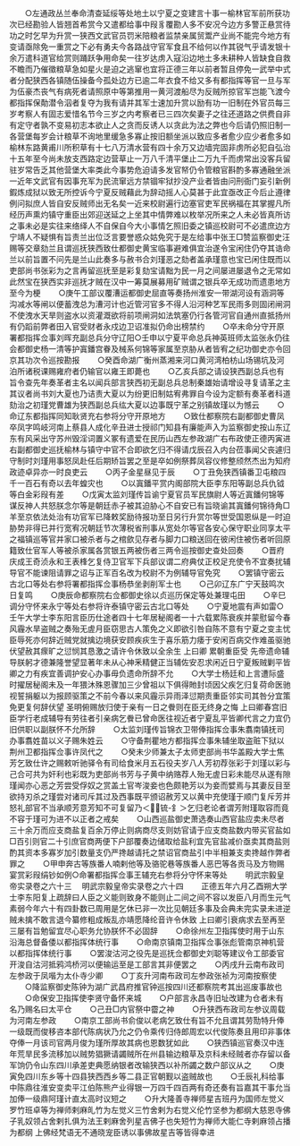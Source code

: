 <!-- { "loadSidebar": true } -->
　　○左通政丛兰奉命清查延绥等处地土以宁夏之变建言十事一榆林官军前所获功次已经勘验人皆翘首希赏今又遣都给事中叚豸覆勘人多不安况今边方多警正悬赏待功之时乞早为升赏一狭西文武官员罚米陪粮者监禁亲属贸鬻产业尚不能完今地方有变请亟除免一重赏之下必有勇夫今各路战守官军食且不给何以作其锐气乎请发银十余万遣科道官给赏则踊跃争用命矣一往岁达虏入寇沿边地土多未耕种人皆缺食自救不瞻而乃催徵粮草急如星火是迫之逃窜也宜将正德三年以前者暂且停免一武举中式者分配狭西各镇随伍操备今孤处边方已逾二年衣食不给又多有都指挥等官一旦与军为伍豪杰丧气有病死者请照原中等第推用一黄河渡船尽为反贼所掠官军岂能飞渡今都指挥保勣潜令泅者复夺为我有请并其军士速加升赏以励有功一旧制在外官员每三岁考察人有固志爱惜名节今三岁之内考察者已三四次矣妻子之往还道路之供费自非有定守者孰不变易初志本欲止人之贪而反诱人以贪此为法之弊也今后请仍照旧制一各营堡每岁会计粮草不询地里缓急多寡止按旧额坐派以致应多者愈少应少者愈多如榆林东路黄甫川所积草有十七八万清水营有四十余万又边墙完固非虏所必犯自弘治十五年至今尚未放支西路定边营草止一万八千清平堡止二万九千而虏常出没客兵留驻岁常告乏其他营堡大率类此今事势危迫请多发官帑仍令管粮官斟酌多寡通融坐派一近年文武官有因事充军为民流窜远方禁锢牢狱抄没产业者皆由问刑衙门妄引新例鍜炼成狱以致无所控诉今宁夏反贼藉此为辞动摇人心莫甚于此宜亟改正今后止遵律例问拟庶人皆自安反贼师出无名矣一近来校尉遍行边塞官吏军民祸福在其掌握凡所经历声熏灼镇守重臣出郊迎送延之上坐其中情弊难以枚举况所来之人未必皆真所访之事未必是实往来络绎人不自保自今大小事情乞照旧委之镇巡校尉可不必遣庶边方宁靖人不疑惧有旨责兰出位泛言要誉惑众姑免究于是左给事中张王□赞监察御史汪赐等交章劾兰且谓巡抚狭西致仕都御史黄宝临事避难俱宜治遂令宝闲住仍夺其诰命兰以前旨置不问先是兰山此奏多与赦书合刘瑾恶之劾者盖承瑾意也宝已闲住既而以吏部尚书张彩为之言再留巡抚至是彩复劾宝请黜为民一月之间屡进屡退令之无常如此然宝在狭西实非巡抚才贼在汉中一筹莫展募用矿贼谓之银兵卒无成功而遗患地方至今为梗
　　○庚午工部议覆漕运都御史屈直等奏扬州淮安一带湖河设有涵洞等沟减水等闸以便蓄洩总为漕河计也近管河官多不得人沿河种艺军民雨多则固闭闸洞不使洩水天旱则盗水以资灌溉欲将前项闸洞如法筑塞仍行各管河官自通州直抵扬州有仍蹈前弊者田入官受财者永戍边卫诏准拟仍命出榜禁约
　　○卒未命分守开原署都指挥佥事刘晖充副总兵分守辽阳○壬申以宁夏平命总兵神英班师太监张永仍往会都御史杨一清等护寘鐇宫眷及械系何锦等家属至京胁从者皆宥之纪功御史亦令回京其功次令巡按勘报
　　○癸酉命湖广衡州蒸湘来河口黄河湾柏枋山场锡坑及河泊所诸税课赐雍府者仍输官以雍王即薨也
　　○乙亥兵部之请设狭西副总兵也有旨令查先年奏革者主名以闻兵部言狭西初无副总兵总制秦雄始请增设寻复请革之主其议者尚书刘大夏也乃诘责大夏以为纷更旧制姑宥弗罪自今设为定额有奏革者科道劾治之初瑾党曹雄为狭西副总兵纮大夏以边事既宁革之别镇故瑾以为憾云
　　○命辽东都指挥同知耿贤充右参将分守开原地方
　　○致仕都察院右副都御史曹凤卒凤字鸣岐河南上蔡县人成化辛丑进士授祁门知县有廉能声入为监察御史按山东辽东有风采出守苏州毁淫词置义冢有遗爱在民历山西左参政湖广右布政使正德丙寅进右副都御史巡抚榆林与镇守中官不合即欲乞归不得请戊辰召入内台莅事闻父丧遽归守制时刘瑾用事怒凤赴任后期矫旨罢之至是卒如例祭葬凤容仪修整颀然杰出为知府政迹卓异亦一时良吏云
　　○丙子金星昼见于辰
　　○丁丑免狭西镇番卫屯粮四千一百石有奇以去年蝗灾也
　　○以寘鐇平赏内阁部院大臣李东阳等副总兵仇钺等白金彩叚有差
　　○戊寅太监刘瑾传旨谕宁夏官员军民旗尉人等近寘鐇何锦等谋反神人共怒朕念尔等是朝廷赤子被其迫胁心不自安已有旨晓谕其寘鐇何锦待角□羊至京依法处治有功官军已降敕奖励待报功至日另行升赏尔等世受国恩纵是一时迫胁势非得已并行宽宥况朝廷节次薄税省刑事从宽处尔等官各安心保守职业同享太平之福镇巡等官并家口被杀者与之棺歛见存者与脚力口粮送回在彼闲住被伤者听回原籍致仕官军人等被杀家属各赏银五两被伤者三两令巡按御史查处回奏
　　○晋府庆成王奇浈永和王表桻乞复侍卫官军下兵部议谓二府典仗正校足充使令不宜奏扰辅导官不能谏阻请罪之诏与正军百名改为校尉不为例辅导官免究
　　○罢镇守密云古北口等处右参将署都指挥佥事杨恭坐剥削军士也
　　○己卯辽东广宁天鼓鸣次日复鸣
　　○庚辰命都察院右佥都御史徐以贞巡历保定等处兼理屯田
　　○辛巳调分守怀来永宁等处右参将许泰镇守密云古北口等处
　　○宁夏地震有声如雷○壬午大学士李东阳言臣历仕途者四十七年居秘阁者一十六载累陈衰疾并蒙慰留今春风霾水旱盗贼之奏殆无虗月臣窃思古人策免之义即欲引咎自陈不意有宁夏之变主忧臣辱死亦何辞近贼党就擒边境获安顾疾疢生于喜乐筋力痿于安闲百病交作难虽驱驰伏望赦其瘝旷之愆悯其恳激之请许令休致以全余生  上曰卿  累朝重臣受  先帝遗命辅导朕躬才德兼隆誉望显著年未从心神釆精健正当辅佐安忍求闲近日宁夏叛贼剿平皆卿之力有疾宜善调护安心办事毋负遗命所辞不允
　　○大学士杨廷和上言遭际盛时擢居秘阁未及一年猥沐殊恩骤加三少曾祖以下俱得貤封顷因父疾乞归复荷命医驰视誓捐躯以为报顾驱策之不前今春以来风霾示异雨泽愆期责重臣邻实司其咎分宜策免更复何辞伏望  圣明俯赐放归使于亲有一日之餋则在臣无终身之悔  上曰卿春宫旧臣学行老成辅导有劳往者引亲病乞餋已曾命医往视近者宁夏乱平皆卿代言之力宜仍旧供职以副朕怀不允所辞
　　○太监刘瑾传旨锦衣卫带俸指挥佥事朱翥南镇抚司办事翥姓苗以义子赐朱姓云
　　○守备荆瞿地方都指挥佥事朱辅坐取盗赃下狱以荆州卫都指挥佥事许凤代之
　　○癸未少师兼太子太师吏部尚书华盖殿大学士焦芳乞致仕许之赐敕听驰驿令有司给食米月五石役夫岁八人芳初荐张彩于刘瑾以彩与己合可共为奸利也彩既为吏部尚书芳与子黄中纳赂荐人殆无虗日彩未能尽从遂有隙瑾闻亦心恶之芳尝受俘奴之赏盖土官岑浚妾也色颇艳芳以为妾而嬖焉与其妻反目至欲持刃杀之瑾尝对诸司斥其过及西事既平颁诏赦芳又以黄中充使瑾于顺门复斥芳并怒礼部官不当承顺芳意芳知不可复留乃＜锍-釒＞乞归老论者谓芳附瑾取容而竟不容于瑾可为进不以正者之戒矣
　　○山西巡盐御史萧选奏山西官盐应卖未尽者三十余万而应支商盐复百余万停止则病商尽支则妨官请于应支商盐数内带买官盐如□百引则官二十引庶官商两便下户部覆奏边储取给盐利宜先官盐减价亟卖其商盐则酌其资本多寡岁加引数量支仍严搀越请托之禁诏官商盐引中半相兼支卖搀越作弊者罪之
　　○甲申奔古等族番人喃剌他等及骆驼巷等族番人恶巴等各贡马及方物赐宴赏彩叚绢钞如例○命署都指挥佥事王辅充右参将分守怀来等处
　　明武宗毅皇帝实录卷之六十三
　明武宗毅皇帝实录卷之六十四
　　正德五年六月乙酉朔大学士李东阳复上疏辞曰人臣之义能则致身不能则止二间之间不容以发臣八月而生元气素弱今年六十有四卦数已周用是乞休已非一次比见朝廷多事及会典未完实录未进逆贼未擒不敢言退今纂修粗成叛乱亦靖愿降纶音许令休致  上曰卿引衰病求去至再至三屡有旨勉留宜尽心职务允协朕怀不必固辞
　　○命徐州左卫指挥使时用于山东沿海总督备倭以都指挥体统行事
　　○命南京镇南卫指挥佥事张彪管南京神机营以都指挥体统行事
　　○罢浚沽河之役先是巡抚佥都御史刘聪等建议令工部委官开浚自沽河抵鸦鸿桥河以便输运至是工部言其非便罢之
　　○丙戌升云南布政司左参政于凤喈为太仆寺少卿
　　○丁亥升河南布政司左参政张祯为河南按察使
　　○降监察御史陈钟为湖广武昌府推官钟巡按四川还都察院考其出巡废事故也
　　○命保安卫指挥使李贤守备怀来城
　　○户部言永昌寺旧址改建为仓者未有名乃赐名曰太平仓
　　○己丑□内官祭中霤之神
　　○升狭西布政司左参议周载为河南左参政
　　○南京工部尚书俞俊以老病乞致仕有旨不允且谓其劳勚特升俸一级既而俊移咨本部代陈病状乃允之仍令乘传归侍郎周宏以代俊陈奏且用印非事体夺俸一月该司官两月俊为瑾所厚故其病也恩数犹如此
　　○狭西镇巡官奏汉中连年荒旱民多流移加以贼势猖獗请蠲贼所在州县输边粮草及京科未经贼者亦存留以备军饷仍令山东四川承差吏典愿纳银者改输狭西以补所蠲之数户部议从之
　　○庚寅免四川东乡等十四县狭西西乡等二县正官朝觐以盗贼故也
　　○壬辰礼科给事中陈鼎往淮安变卖平江伯陈熊产业得银一万四千四百两有奇还奏有旨嘉其干事允当加俸一级鼎阿瑾计直太高时议短之
　　○升大隆善寺禅师星吉班丹为国师左觉义罗竹班卓等为禅师剌麻癿竹为左觉义三竹舍剌为右觉义伦竹坚参为都纲大慈恩寺佛子乳奴领占舍剌扎俱为法王剌麻舍列星吉佛子也失短竹为禅师大能仁寺剌麻领占播为都纲  上佛经梵语无不通晓宠臣诱以事佛故星吉等皆得幸进
